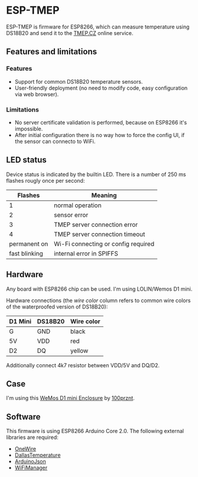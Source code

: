 # ESP-TMEP

ESP-TMEP is firmware for ESP8266, which can measure temperature using DS18B20 and send it to the [TMEP.CZ](https://www.tmep.cz/) online service.

## Features and limitations

### Features

* Support for common DS18B20 temperature sensors.
* User-friendly deployment (no need to modify code, easy configuration via web browser).

### Limitations

* No server certificate validation is performed, because on ESP8266 it's impossible.
* After initial configuration there is no way how to force the config UI, if the sensor can connecto to WiFi.

## LED status

Device status is indicated by the builtin LED. There is a number of 250 ms flashes rougly once per second:

Flashes       | Meaning
------------- | -----------------------------------
1             | normal operation
2             | sensor error
3             | TMEP server connection error
4             | TMEP server connection timeout
permanent on  | Wi-Fi connecting or config required
fast blinking | internal error in SPIFFS

## Hardware

Any board with ESP8266 chip can be used. I'm using LOLIN/Wemos D1 mini.

Hardware connections (the _wire color_ column refers to common wire colors of the waterproofed version of DS18B20):

D1 Mini | DS18B20 | Wire color
------- | ------- | ----------
G       | GND     | black
5V      | VDD     | red
D2      | DQ      | yellow

Additionally connect 4k7 resistor between VDD/5V and DQ/D2.

## Case

I'm using this [WeMos D1 mini Enclosure](https://www.printables.com/model/44083-wemos-d1-mini-enclosure) by [100prznt](https://www.printables.com/social/23641-100prznt/about).

## Software

This firmware is using ESP8266 Arduino Core 2.0. The following external libraries are required:

* [OneWire](https://www.pjrc.com/teensy/td_libs_OneWire.html)
* [DallasTemperature](https://github.com/milesburton/Arduino-Temperature-Control-Library)
* [ArduinoJson](https://arduinojson.org/)
* [WiFiManager](https://github.com/tzapu/WiFiManager)